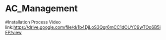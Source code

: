 # AC_Management
#Installation Process
Video link:https://drive.google.com/file/d/1b4DjLoS3Qgr6mCC1dOUYC9wTOo6B5iFP/view
